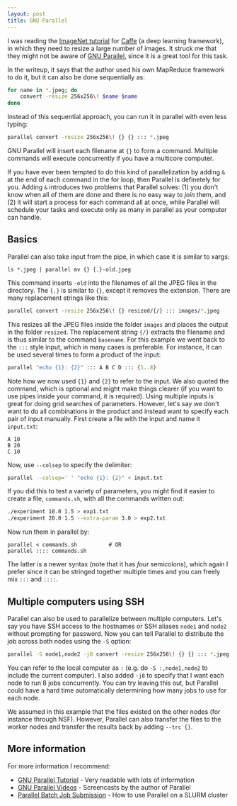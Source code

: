 ```yaml
---
layout: post
title: GNU Parallel
---
```


I was reading the [ImageNet
tutorial](http://caffe.berkeleyvision.org/gathered/examples/imagenet.html) for
[Caffe](http://caffe.berkeleyvision.org/) (a deep learning framework), in which
they need to resize a large number of images. It struck me that they might not
be aware of [GNU Parallel](http://www.gnu.org/software/parallel/), since it
is a great tool for this task.

In the writeup, it says that the author used his own MapReduce framework to do
it, but it can also be done sequentially as:

```sh
for name in *.jpeg; do
    convert -resize 256x256\! $name $name
done
```

Instead of this sequential approach, you can run it in parallel with even less
typing:

```sh
parallel convert -resize 256x256\! {} {} ::: *.jpeg
```

GNU Parallel will insert each filename at `{}` to form a command. Multiple
commands will execute concurrently if you have a multicore computer.

If you have ever been tempted to do this kind of parallelization by adding `&`
at the end of each command in the for loop, then Parallel is definetely for
you. Adding `&` introduces two problems that Parallel solves: (1) you don't
know when all of them are done and there is no easy way to _join_ them, and (2)
it will start a process for each command all at once, while Parallel will
schedule your tasks and execute only as many in parallel as your computer
can handle.

## Basics

Parallel can also take input from the pipe, in which case it is similar to xargs:

```
ls *.jpeg | parallel mv {} {.}-old.jpeg
```

This command inserts `-old` into the filenames of all the JPEG files in the
directory. The `{.}` is similar to `{}`, except it removes the extension. There
are many replacement strings like this:

```sh
parallel convert -resize 256x256\! {} resized/{/} ::: images/*.jpeg
```

This resizes all the JPEG files inside the folder `images` and places the
output in the folder `resized`. The replacement string `{/}` extracts the
filename and is thus similar to the command `basename`. For this example we
went back to the `:::` style input, which in many cases is preferable. For
instance, it can be used several times to form a product of the input:

```bash
parallel "echo {1}: {2}" ::: A B C D ::: {1..8}
```

Note how we now used `{1}` and `{2}` to refer to the input. We also quoted the
command, which is optional and might make things clearer (if you want to use
pipes inside your command, it is required). Using multiple inputs is great for
doing grid searches of parameters. However, let's say we don't want to do all
combinations in the product and instead want to specify each pair of input
manually. First create a file with the input and name it `input.txt`:

```
A 10
B 20
C 10
```

Now, use `--colsep` to specify the delimiter:

```sh
parallel --colsep=' ' "echo {1}: {2}" < input.txt
```

If you did this to test a variety of parameters, you might find it easier to
create a file, `commands.sh`,  with all the commands written out:

```sh
./experiment 10.0 1.5 > exp1.txt
./experiment 20.0 1.5 --extra-param 3.0 > exp2.txt
```
Now run them in parallel by:

```
parallel < commands.sh          # OR
parallel :::: commands.sh
```

The latter is a newer syntax (note that it has *four* semicolons), which again I
prefer since it can be stringed together multiple times and you can freely mix
`:::` and `::::`.


## Multiple computers using SSH

Parallel can also be used to parallelize between multiple computers. Let's say
you have SSH access to the hostnames or SSH aliases `node1` and `node2` without
prompting for password. Now you can tell Parallel to distribute the job across
both nodes using the `-S` option:

```sh
parallel -S node1,node2 -j8 convert -resize 256x256\! {} {} ::: *.jpeg
```

You can refer to the local computer as `:` (e.g. do `-S :,node1,node2` to
include the current computer). I also added `-j8` to specify that I want each
node to run 8 jobs concurrently. You can try leaving this out, but Parallel
could have a hard time automatically determining how many jobs to use for each
node.

We assumed in this example that the files existed on the other nodes (for
instance through NSF). However, Parallel can also transfer the files to the
worker nodes and transfer the results back by adding `--trc {}`.

## More information

For more information I recommend:

* [GNU Parallel Tutorial](http://www.gnu.org/software/parallel/parallel_tutorial.html) - Very readable with lots of information
* [GNU Parallel Videos](https://www.youtube.com/playlist?list=PL284C9FF2488BC6D1) - Screencasts by the author of Parallel
* [Parallel Batch Job Submission](http://docs.rcc.uchicago.edu/software/scheduler/parallel/README.html) - How to use Parallel on a SLURM cluster

<!---
## Multiple computers using a cluster

This will depenend a bit on your cluster and its scheduler. However, as an
example, we run things on University of Chicago's [RCC
cluster](http://rcc.uchicago.edu/) which uses the scheduler SLURM. Batch jobs
are submitted using `sbatch`, but sub-jobs can be submitted inside your batch
job using `srun`. So, in order to use Parallel across the cluster, we can submit
a batch job that looks like this:

```sh
#SBATCH --ntasks 64
#SBATCH --exclusive

parallel -n500 --delay 0.2 -j4 "srun --exclusive -N1 ./batch-resize.sh" ::: *.jpeg
```

To avoid sending too many `srun`, we have added a small delay and split it up
into batches of 500.  The `-n500` means it will send 500 filenames to each
command, so one call to `srun` will process 500 images. For `srun`, we specify
`-N1` in order to send it to one node only. The `batch-resize.sh` takes any
number of parameters and performs a resize on all of them, so it might look like:

```sh
parallel convert -resize 256x256\! {} {} ::: $@
```

This may not be relevant to your cluster, but the idea could be similar. You
might also be able to do the SSH solution if you know the hostnames of your
worker nodes. Check with your cluster's staff since chances are they know about
GNU Parallel and how to deploy it onto the cluster.
-->
